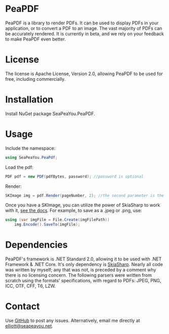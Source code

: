 # PeaPDF
PeaPDF is a library to render PDFs. It can be used to display PDFs in your application, or to convert a PDF to an image.
The vast majority of PDFs can be accurately rendered. It is currently in beta, and we rely on your feedback to make PeaPDF even better.
# License
The license is Apache License, Version 2.0, allowing PeaPDF to be used for free, including commercially.
# Installation
Install NuGet package SeaPeaYou.PeaPDF.
# Usage
Include the namespace:
```csharp
using SeaPeaYou.PeaPdf;
```
Load the pdf:
```csharp
PDF pdf = new PDF(pdfBytes, password); //password is optional
```
Render:
```csharp
SKImage img = pdf.Render(pageNumber, 2); //the second parameter is the scale
```
Once you have a SKImage, you can utilize the power of SkiaSharp to work with it, [see the docs](https://docs.microsoft.com/en-us/dotnet/api/skiasharp).
For example, to save as a .jpeg or .png, use:
```csharp
using (var imgFile = File.Create(imgFilePath))
    img.Encode().SaveTo(imgFile);
```
# Dependencies
PeaPDF's framework is .NET Standard 2.0, allowing it to be used with .NET Framework & .NET Core.
It's only dependency is [SkiaSharp](https://www.nuget.org/packages/SkiaSharp/).
Nearly all code was written by myself; any that was not, is preceded by a comment why there is no licensing concern.
The following parsers were written from scratch using the formats' specifications, with regard to PDFs: JPEG, PNG, ICC, OTF, CFF, T6, LZW.
# Contact
Use [GitHub](https://github.com/elicym/peapdf/issues) to post any issues.
Alternatively, email me directly at elliott@seapeayou.net.
